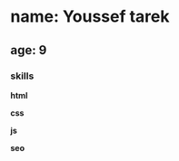  <meta charset="UTF-8">
  <meta name="description" content="youssef protflio>
  <meta name="keywords" content="youssef">
  <meta name="author" content="youssef tarek">
  <meta name="viewport" content="width=device-width, initial-scale=1.0">
  
# name: Youssef tarek

## age: 9

### skills

**html**

**css**

**js**

**seo**
